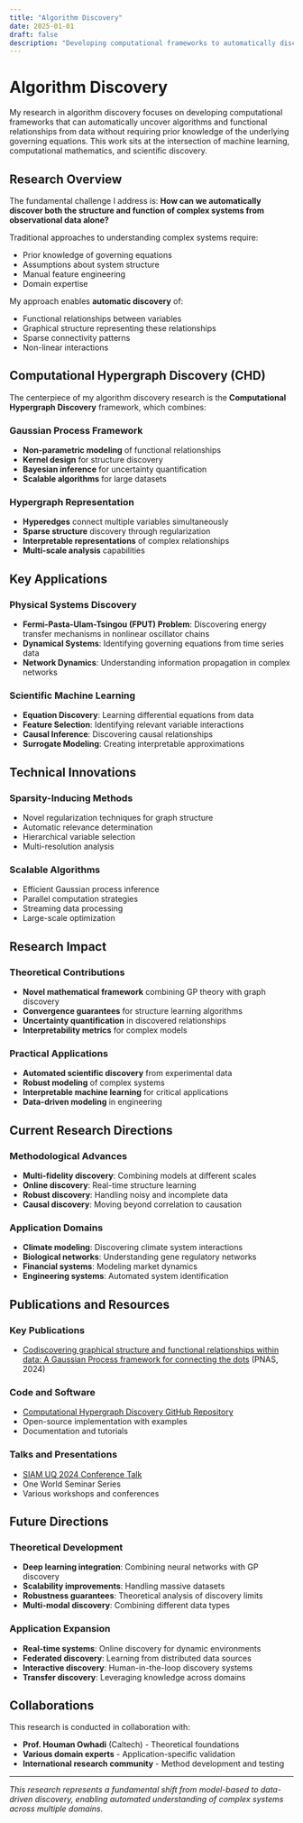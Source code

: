```yaml
---
title: "Algorithm Discovery"
date: 2025-01-01
draft: false
description: "Developing computational frameworks to automatically discover algorithms and functional relationships from data"
---
```


# Algorithm Discovery

My research in algorithm discovery focuses on developing computational frameworks that can automatically uncover algorithms and functional relationships from data without requiring prior knowledge of the underlying governing equations. This work sits at the intersection of machine learning, computational mathematics, and scientific discovery.

## Research Overview

The fundamental challenge I address is: **How can we automatically discover both the structure and function of complex systems from observational data alone?**

Traditional approaches to understanding complex systems require:
- Prior knowledge of governing equations
- Assumptions about system structure
- Manual feature engineering
- Domain expertise

My approach enables **automatic discovery** of:
- Functional relationships between variables
- Graphical structure representing these relationships
- Sparse connectivity patterns
- Non-linear interactions

## Computational Hypergraph Discovery (CHD)

The centerpiece of my algorithm discovery research is the **Computational Hypergraph Discovery** framework, which combines:

### Gaussian Process Framework
- **Non-parametric modeling** of functional relationships
- **Kernel design** for structure discovery
- **Bayesian inference** for uncertainty quantification
- **Scalable algorithms** for large datasets

### Hypergraph Representation
- **Hyperedges** connect multiple variables simultaneously
- **Sparse structure** discovery through regularization
- **Interpretable representations** of complex relationships
- **Multi-scale analysis** capabilities

## Key Applications

### Physical Systems Discovery
- **Fermi-Pasta-Ulam-Tsingou (FPUT) Problem**: Discovering energy transfer mechanisms in nonlinear oscillator chains
- **Dynamical Systems**: Identifying governing equations from time series data
- **Network Dynamics**: Understanding information propagation in complex networks

### Scientific Machine Learning
- **Equation Discovery**: Learning differential equations from data
- **Feature Selection**: Identifying relevant variable interactions
- **Causal Inference**: Discovering causal relationships
- **Surrogate Modeling**: Creating interpretable approximations

## Technical Innovations

### Sparsity-Inducing Methods
- Novel regularization techniques for graph structure
- Automatic relevance determination
- Hierarchical variable selection
- Multi-resolution analysis

### Scalable Algorithms
- Efficient Gaussian process inference
- Parallel computation strategies
- Streaming data processing
- Large-scale optimization

## Research Impact

### Theoretical Contributions
- **Novel mathematical framework** combining GP theory with graph discovery
- **Convergence guarantees** for structure learning algorithms
- **Uncertainty quantification** in discovered relationships
- **Interpretability metrics** for complex models

### Practical Applications
- **Automated scientific discovery** from experimental data
- **Robust modeling** of complex systems
- **Interpretable machine learning** for critical applications
- **Data-driven modeling** in engineering

## Current Research Directions

### Methodological Advances
- **Multi-fidelity discovery**: Combining models at different scales
- **Online discovery**: Real-time structure learning
- **Robust discovery**: Handling noisy and incomplete data
- **Causal discovery**: Moving beyond correlation to causation

### Application Domains
- **Climate modeling**: Discovering climate system interactions
- **Biological networks**: Understanding gene regulatory networks
- **Financial systems**: Modeling market dynamics
- **Engineering systems**: Automated system identification

## Publications and Resources

### Key Publications
- [Codiscovering graphical structure and functional relationships within data: A Gaussian Process framework for connecting the dots](https://www.pnas.org/doi/10.1073/pnas.2403449121) (PNAS, 2024)

### Code and Software
- [Computational Hypergraph Discovery GitHub Repository](https://github.com/TheoBourdais/ComputationalHypergraphDiscovery)
- Open-source implementation with examples
- Documentation and tutorials

### Talks and Presentations
- [SIAM UQ 2024 Conference Talk](/talks/chd-talk/)
- One World Seminar Series
- Various workshops and conferences

## Future Directions

### Theoretical Development
- **Deep learning integration**: Combining neural networks with GP discovery
- **Scalability improvements**: Handling massive datasets
- **Robustness guarantees**: Theoretical analysis of discovery limits
- **Multi-modal discovery**: Combining different data types

### Application Expansion
- **Real-time systems**: Online discovery for dynamic environments
- **Federated discovery**: Learning from distributed data sources
- **Interactive discovery**: Human-in-the-loop discovery systems
- **Transfer discovery**: Leveraging knowledge across domains

## Collaborations

This research is conducted in collaboration with:
- **Prof. Houman Owhadi** (Caltech) - Theoretical foundations
- **Various domain experts** - Application-specific validation
- **International research community** - Method development and testing

---

*This research represents a fundamental shift from model-based to data-driven discovery, enabling automated understanding of complex systems across multiple domains.*